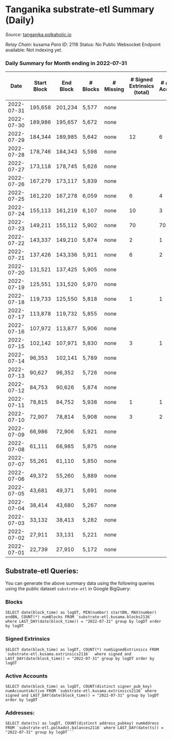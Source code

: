 # Tanganika substrate-etl Summary (Daily)

_Source_: [tanganika.polkaholic.io](https://tanganika.polkaholic.io)

*Relay Chain*: kusama
*Para ID*: 2116
Status: No Public Websocket Endpoint available: Not indexing yet.


### Daily Summary for Month ending in 2022-07-31


| Date | Start Block | End Block | # Blocks | # Missing | # Signed Extrinsics (total) | # Active Accounts | # Addresses with Balances | # Events | # Transfers | # XCM Transfers In | # XCM Transfers Out |
| ---- | ----------- | --------- | -------- | --------- | --------------------------- | ----------------- | ------------------------- | -------- | ----------- | ------------------ | ------------------- |
| 2022-07-31 | 195,658 | 201,234 | 5,577 | none  |  |  | 2,473 | 11,265 |   |   |   |
| 2022-07-30 | 189,986 | 195,657 | 5,672 | none  |  |  | 2,473 | 11,461 |   |   |   |
| 2022-07-29 | 184,344 | 189,985 | 5,642 | none  | 12 | 6 | 2,473 | 11,472 | 7  |   |   |
| 2022-07-28 | 178,746 | 184,343 | 5,598 | none  |  |  | 2,471 | 11,311 |   |   |   |
| 2022-07-27 | 173,118 | 178,745 | 5,628 | none  |  |  | 2,471 | 11,368 |   |   |   |
| 2022-07-26 | 167,279 | 173,117 | 5,839 | none  |  |  | 2,471 | 11,798 |   |   |   |
| 2022-07-25 | 161,220 | 167,278 | 6,059 | none  | 6 | 4 | 2,471 | 12,278 | 6  |   |   |
| 2022-07-24 | 155,113 | 161,219 | 6,107 | none  | 10 | 3 | 2,471 | 12,399 | 10  |   |   |
| 2022-07-23 | 149,211 | 155,112 | 5,902 | none  | 70 | 70 | 2,471 | 12,348 | 70  |   |   |
| 2022-07-22 | 143,337 | 149,210 | 5,874 | none  | 2 | 1 | 2,470 | 11,882 | 1  |   |   |
| 2022-07-21 | 137,426 | 143,336 | 5,911 | none  | 6 | 2 | 2,471 | 11,976 | 1  |   |   |
| 2022-07-20 | 131,521 | 137,425 | 5,905 | none  |  |  | 2,470 | 11,931 |   |   |   |
| 2022-07-19 | 125,551 | 131,520 | 5,970 | none  |  |  | 2,470 | 12,062 |   |   |   |
| 2022-07-18 | 119,733 | 125,550 | 5,818 | none  | 1 | 1 | 2,470 | 11,762 | 1  |   |   |
| 2022-07-17 | 113,878 | 119,732 | 5,855 | none  |  |  | 2,470 | 11,830 |   |   |   |
| 2022-07-16 | 107,972 | 113,877 | 5,906 | none  |  |  | 2,470 | 11,933 |   |   |   |
| 2022-07-15 | 102,142 | 107,971 | 5,830 | none  | 3 | 1 | 2,470 | 11,795 | 3  |   |   |
| 2022-07-14 | 96,353 | 102,141 | 5,789 | none  |  |  | 2,470 | 11,699 |   |   |   |
| 2022-07-13 | 90,627 | 96,352 | 5,726 | none  |  |  | 2,470 | 11,570 |   |   |   |
| 2022-07-12 | 84,753 | 90,626 | 5,874 | none  |  |  | 2,470 | 11,868 |   |   |   |
| 2022-07-11 | 78,815 | 84,752 | 5,938 | none  | 1 | 1 | 2,470 | 12,004 | 1  |   |   |
| 2022-07-10 | 72,907 | 78,814 | 5,908 | none  | 3 | 2 | 2,470 | 11,951 | 1  |   |   |
| 2022-07-09 | 66,986 | 72,906 | 5,921 | none  |  |  | 2,470 | 11,964 |   |   |   |
| 2022-07-08 | 61,111 | 66,985 | 5,875 | none  |  |  | 2,470 | 11,870 |   |   |   |
| 2022-07-07 | 55,261 | 61,110 | 5,850 | none  |  |  | 2,470 | 11,820 |   |   |   |
| 2022-07-06 | 49,372 | 55,260 | 5,889 | none  |  |  | 2,470 | 11,900 |   |   |   |
| 2022-07-05 | 43,681 | 49,371 | 5,691 | none  |  |  | 2,470 | 11,496 |   |   |   |
| 2022-07-04 | 38,414 | 43,680 | 5,267 | none  |  |  | 2,470 | 10,642 |   |   |   |
| 2022-07-03 | 33,132 | 38,413 | 5,282 | none  |  |  | 2,470 | 10,673 |   |   |   |
| 2022-07-02 | 27,911 | 33,131 | 5,221 | none  |  |  | 2,470 | 10,549 |   |   |   |
| 2022-07-01 | 22,739 | 27,910 | 5,172 | none  |  |  | 2,470 | 10,448 |   |   |   |

## Substrate-etl Queries:
You can generate the above summary data using the following queries using the public dataset `substrate-etl` in Google BigQuery:


### Blocks
```
SELECT date(block_time) as logDT, MIN(number) startBN, MAX(number) endBN, COUNT(*) numBlocks FROM `substrate-etl.kusama.blocks2116`  where LAST_DAY(date(block_time)) = "2022-07-31" group by logDT order by logDT
```


### Signed Extrinsics
```
SELECT date(block_time) as logDT, COUNT(*) numSignedExtrinsics FROM `substrate-etl.kusama.extrinsics2116`  where signed and LAST_DAY(date(block_time)) = "2022-07-31" group by logDT order by logDT
```


### Active Accounts
```
SELECT date(block_time) as logDT, COUNT(distinct signer_pub_key) numAccountsActive FROM `substrate-etl.kusama.extrinsics2116` where signed and LAST_DAY(date(block_time)) = "2022-07-31" group by logDT order by logDT
```


### Addresses:
```
SELECT date(ts) as logDT, COUNT(distinct address_pubkey) numAddress FROM `substrate-etl.polkadot.balances2116` where LAST_DAY(date(ts)) = "2022-07-31" group by logDT```

